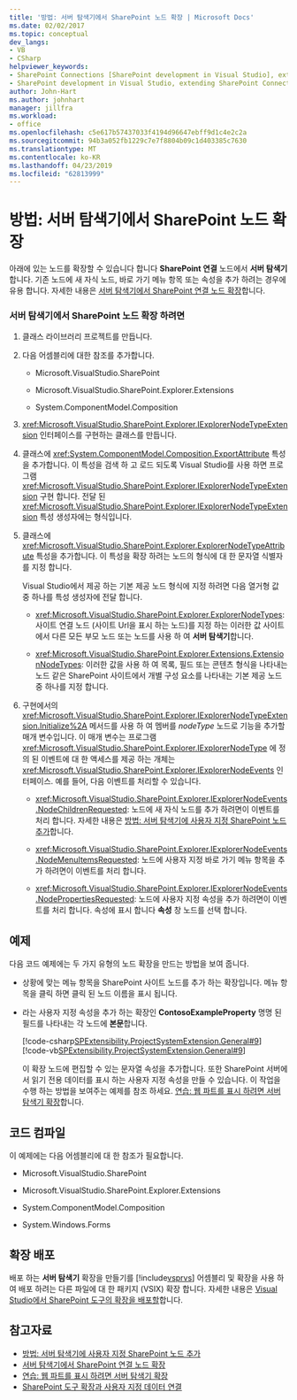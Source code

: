 ```yaml
---
title: '방법: 서버 탐색기에서 SharePoint 노드 확장 | Microsoft Docs'
ms.date: 02/02/2017
ms.topic: conceptual
dev_langs:
- VB
- CSharp
helpviewer_keywords:
- SharePoint Connections [SharePoint development in Visual Studio], extending a node
- SharePoint development in Visual Studio, extending SharePoint Connections node in Server Explorer
author: John-Hart
ms.author: johnhart
manager: jillfra
ms.workload:
- office
ms.openlocfilehash: c5e617b57437033f4194d96647ebff9d1c4e2c2a
ms.sourcegitcommit: 94b3a052fb1229c7e7f8804b09c1d403385c7630
ms.translationtype: MT
ms.contentlocale: ko-KR
ms.lasthandoff: 04/23/2019
ms.locfileid: "62813999"
---
```

# <a name="how-to-extend-a-sharepoint-node-in-server-explorer"></a>방법: 서버 탐색기에서 SharePoint 노드 확장
  아래에 있는 노드를 확장할 수 있습니다 합니다 **SharePoint 연결** 노드에서 **서버 탐색기**합니다. 기존 노드에 새 자식 노드, 바로 가기 메뉴 항목 또는 속성을 추가 하려는 경우에 유용 합니다. 자세한 내용은 [서버 탐색기에서 SharePoint 연결 노드 확장](../sharepoint/extending-the-sharepoint-connections-node-in-server-explorer.md)합니다.

### <a name="to-extend-a-sharepoint-node-in-server-explorer"></a>서버 탐색기에서 SharePoint 노드 확장 하려면

1. 클래스 라이브러리 프로젝트를 만듭니다.

2. 다음 어셈블리에 대한 참조를 추가합니다.

    - Microsoft.VisualStudio.SharePoint

    - Microsoft.VisualStudio.SharePoint.Explorer.Extensions

    - System.ComponentModel.Composition

3. <xref:Microsoft.VisualStudio.SharePoint.Explorer.IExplorerNodeTypeExtension> 인터페이스를 구현하는 클래스를 만듭니다.

4. 클래스에 <xref:System.ComponentModel.Composition.ExportAttribute> 특성을 추가합니다. 이 특성을 검색 하 고 로드 되도록 Visual Studio를 사용 하면 프로그램 <xref:Microsoft.VisualStudio.SharePoint.Explorer.IExplorerNodeTypeExtension> 구현 합니다. 전달 된 <xref:Microsoft.VisualStudio.SharePoint.Explorer.IExplorerNodeTypeExtension> 특성 생성자에는 형식입니다.

5. 클래스에 <xref:Microsoft.VisualStudio.SharePoint.Explorer.ExplorerNodeTypeAttribute> 특성을 추가합니다. 이 특성을 확장 하려는 노드의 형식에 대 한 문자열 식별자를 지정 합니다.

     Visual Studio에서 제공 하는 기본 제공 노드 형식에 지정 하려면 다음 열거형 값 중 하나를 특성 생성자에 전달 합니다.

    - <xref:Microsoft.VisualStudio.SharePoint.Explorer.ExplorerNodeTypes>: 사이트 연결 노드 (사이트 Url을 표시 하는 노드)를 지정 하는 이러한 값 사이트에서 다른 모든 부모 노드 또는 노드를 사용 하 여 **서버 탐색기**합니다.

    - <xref:Microsoft.VisualStudio.SharePoint.Explorer.Extensions.ExtensionNodeTypes>: 이러한 값을 사용 하 여 목록, 필드 또는 콘텐츠 형식을 나타내는 노드 같은 SharePoint 사이트에서 개별 구성 요소를 나타내는 기본 제공 노드 중 하나를 지정 합니다.

6. 구현에서의 <xref:Microsoft.VisualStudio.SharePoint.Explorer.IExplorerNodeTypeExtension.Initialize%2A> 메서드를 사용 하 여 멤버를 *nodeType* 노드로 기능을 추가할 매개 변수입니다. 이 매개 변수는 프로그램 <xref:Microsoft.VisualStudio.SharePoint.Explorer.IExplorerNodeType> 에 정의 된 이벤트에 대 한 액세스를 제공 하는 개체는 <xref:Microsoft.VisualStudio.SharePoint.Explorer.IExplorerNodeEvents> 인터페이스. 예를 들어, 다음 이벤트를 처리할 수 있습니다.

    - <xref:Microsoft.VisualStudio.SharePoint.Explorer.IExplorerNodeEvents.NodeChildrenRequested>: 노드에 새 자식 노드를 추가 하려면이 이벤트를 처리 합니다. 자세한 내용은 [방법: 서버 탐색기에 사용자 지정 SharePoint 노드 추가](../sharepoint/how-to-add-a-custom-sharepoint-node-to-server-explorer.md)합니다.

    - <xref:Microsoft.VisualStudio.SharePoint.Explorer.IExplorerNodeEvents.NodeMenuItemsRequested>: 노드에 사용자 지정 바로 가기 메뉴 항목을 추가 하려면이 이벤트를 처리 합니다.

    - <xref:Microsoft.VisualStudio.SharePoint.Explorer.IExplorerNodeEvents.NodePropertiesRequested>: 노드에 사용자 지정 속성을 추가 하려면이 이벤트를 처리 합니다. 속성에 표시 합니다 **속성** 창 노드를 선택 합니다.

## <a name="example"></a>예제
 다음 코드 예제에는 두 가지 유형의 노드 확장을 만드는 방법을 보여 줍니다.

- 상황에 맞는 메뉴 항목을 SharePoint 사이트 노드를 추가 하는 확장입니다. 메뉴 항목을 클릭 하면 클릭 된 노드 이름을 표시 됩니다.

- 라는 사용자 지정 속성을 추가 하는 확장인 **ContosoExampleProperty** 명명 된 필드를 나타내는 각 노드에 **본문**합니다.

  [!code-csharp[SPExtensibility.ProjectSystemExtension.General#9](../sharepoint/codesnippet/CSharp/projectsystemexamples/extension/serverexplorerextension.cs#9)]
  [!code-vb[SPExtensibility.ProjectSystemExtension.General#9](../sharepoint/codesnippet/VisualBasic/projectsystemexamples/extension/serverexplorerextension.vb#9)]

  이 확장 노드에 편집할 수 있는 문자열 속성을 추가합니다. 또한 SharePoint 서버에서 읽기 전용 데이터를 표시 하는 사용자 지정 속성을 만들 수 있습니다. 이 작업을 수행 하는 방법을 보여주는 예제를 참조 하세요. [연습: 웹 파트를 표시 하려면 서버 탐색기 확장](../sharepoint/walkthrough-extending-server-explorer-to-display-web-parts.md)합니다.

## <a name="compile-the-code"></a>코드 컴파일
 이 예제에는 다음 어셈블리에 대 한 참조가 필요합니다.

- Microsoft.VisualStudio.SharePoint

- Microsoft.VisualStudio.SharePoint.Explorer.Extensions

- System.ComponentModel.Composition

- System.Windows.Forms

## <a name="deploy-the-extension"></a>확장 배포
 배포 하는 **서버 탐색기** 확장을 만들기를 [!include[vsprvs](../sharepoint/includes/vsprvs-md.md)] 어셈블리 및 확장을 사용 하 여 배포 하려는 다른 파일에 대 한 패키지 (VSIX) 확장 합니다. 자세한 내용은 [Visual Studio에서 SharePoint 도구의 확장을 배포할](../sharepoint/deploying-extensions-for-the-sharepoint-tools-in-visual-studio.md)합니다.

## <a name="see-also"></a>참고자료
- [방법: 서버 탐색기에 사용자 지정 SharePoint 노드 추가](../sharepoint/how-to-add-a-custom-sharepoint-node-to-server-explorer.md)
- [서버 탐색기에서 SharePoint 연결 노드 확장](../sharepoint/extending-the-sharepoint-connections-node-in-server-explorer.md)
- [연습: 웹 파트를 표시 하려면 서버 탐색기 확장](../sharepoint/walkthrough-extending-server-explorer-to-display-web-parts.md)
- [SharePoint 도구 확장과 사용자 지정 데이터 연결](../sharepoint/associating-custom-data-with-sharepoint-tools-extensions.md)
